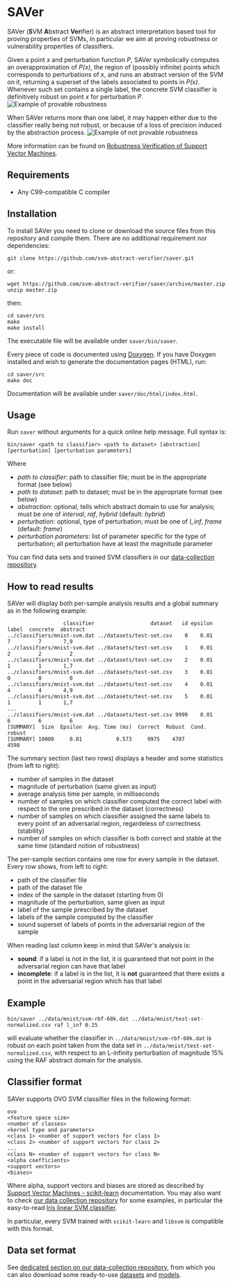 # SAVer
SAVer (**S**VM **A**bstract **Ver**ifier) is an abstract interpretation based tool for proving properties of SVMs, in particular we aim at proving robustness or vulnerability properties of classifiers.

Given a point *x* and perturbation function *P*, SAVer symbolically computes an overapproximation of *P(x)*, the region of (possibly infinite) points which corresponds to perturbations of *x*, and runs an abstract version of the SVM on it, returning a superset of the labels associated to points in *P(x)*. Whenever such set contains a single label, the concrete SVM classifier is definitively robust on point *x* for perturbation *P*.
![Example of provable robustness](https://raw.githubusercontent.com/svm-abstract-verifier/saver/master/doc/images/example-right.svg?sanitize=true)

When SAVer returns more than one label, it may happen either due to the classifier really being not robust, or because of a loss of precision induced by the abstraction process.
![Example of not provable robustness](https://raw.githubusercontent.com/svm-abstract-verifier/saver/master/doc/images/example-top.svg?sanitize=true)

More information can be found on [Robustness Verification of Support Vector Machines](http://www.math.unipd.it/~ranzato/papers/sas19a.pdf).

## Requirements
 - Any C99-compatible C compiler

## Installation
To install SAVer you need to clone or download the source files from this repository and compile them. There are no additional requirement nor dependencies:

    git clone https://github.com/svm-abstract-verifier/saver.git
or:

    wget https://github.com/svm-abstract-verifier/saver/archive/master.zip
    unzip master.zip
then:

    cd saver/src
    make
    make install
The executable file will be available under `saver/bin/saver`.

Every piece of code is documented using [Doxygen](http://www.doxygen.nl/). If you have Doxygen installed and wish to generate the documentation pages (HTML), run:

    cd saver/src
    make doc
Documentation will be available under `saver/doc/html/index.html`.

## Usage
Run `saver` without arguments for a quick online help message. Full syntax is:

    bin/saver <path to classifier> <path to dataset> [abstraction] [perturbation] [perturbation parameters]
Where
 - *path to classifier*: path to classifier file; must be in the appropriate format (see below)
 - *path to dataset*: path to dataset; must be in the appropriate format (see below)
 - *abstraction*: optional, tells which abstract domain to use for analysis; must be one of *interval*, *raf*, *hybrid* (default: *hybrid*)
 - *perturbation*: optional, type of perturbation; must be one of *l_inf*, *frame* (default: *frame*)
 - *perturbation parameters*: list of parameter specific for the type of perturbation; all perturbation have at least the magnitude parameter

You can find data sets and trained SVM classifiers in our [data-collection repository](https://github.com/svm-abstract-verifier/data-collection/).

## How to read results
SAVer will display both per-sample analysis results and a global summary as in the following example:

                      classifier                  dataset   id epsilon  label  concrete  abstract
    ../classifiers/mnist-svm.dat ../datasets/test-set.csv    0    0.01      7         7       7,9
    ../classifiers/mnist-svm.dat ../datasets/test-set.csv    1    0.01      2         2         2
    ../classifiers/mnist-svm.dat ../datasets/test-set.csv    2    0.01      1         1       1,7
    ../classifiers/mnist-svm.dat ../datasets/test-set.csv    3    0.01      0         0         0
    ../classifiers/mnist-svm.dat ../datasets/test-set.csv    4    0.01      4         4       4,9
    ../classifiers/mnist-svm.dat ../datasets/test-set.csv    5    0.01      1         1       1,7
    ...
    ../classifiers/mnist-svm.dat ../datasets/test-set.csv 9999    0.01      6         6         6
    [SUMMARY]  Size  Epsilon  Avg. Time (ms)  Correct  Robust  Cond. robust
    [SUMMARY] 10000     0.01           0.573     9975    4707          4598
The summary section (last two rows) displays a header and some statistics (from left to right):
 - number of samples in the dataset
 - magnitude of perturbation (same given as input)
 - average analysis time per sample, in milliseconds
 - number of samples on which classifier computed the correct label with respect to the one prescribed in the dataset (correctness)
 - number of samples on which classifier assigned the same labels to every point of an adversarial region, regardeless of correctness (stability)
 - number of samples on which classifier is both correct and stable at the same time (standard notion of robustness)
 
The per-sample section contains one row for every sample in the dataset. Every row shows, from left to right:
 - path of the classifier file
 - path of the dataset file
 - index of the sample in the dataset (starting from 0)
 - magnitude of the perturbation, same given as input
 - label of the sample prescribed by the dataset
 - labels of the sample computed by the classifier
 - sound superset of labels of points in the adversarial region of the sample

When reading last column keep in mind that SAVer's analysis is:
 - **sound**: if a label is not in the list, it is guaranteed that not point in the adversarial region can have that label
 - **incomplete**: if a label is in the list, it is **not** guaranteed that there exists a point in the adversarial region which has that label

## Example
    bin/saver ../data/mnist/svm-rbf-60k.dat ../data/mnist/test-set-normalized.csv raf l_inf 0.15
will evaluate whether the classifier in `../data/mnist/svm-rbf-60k.dat` is robust on each point taken from the data set in `../data/mnist/test-set-normalized.csv`, with respect to an L-infinity perturbation of magnitude 15% using the RAF abstract domain for the analysis.

## Classifier format
SAVer supports OVO SVM classifier files in the following format:

    ovo
    <feature space size>
    <number of classes>
    <kernel type and parameters>
    <class 1> <number of support vectors for class 1>
    <class 2> <number of support vectors for class 2>
    ...
    <class N> <number of support vectors for class N>
    <alpha coefficients>
    <support vectors>
    <biases>
Where alpha, support vectors and biases are stored as described by [Support Vector Machines - scikit-learn](https://scikit-learn.org/stable/modules/svm.html#multi-class-classification) documentation. You may also want to check [our data collection repository](https://github.com/svm-abstract-verifier/data-collection) for some examples, in particular the easy-to-read [Iris linear SVM classifier](https://github.com/svm-abstract-verifier/data-collection/blob/master/models/iris/svm-linear.dat.zip).

In particular, every SVM trained with `scikit-learn` and `libsvm` is compatible with this format.

## Data set format
See [dedicated section on our data-collection repository](https://github.com/svm-abstract-verifier/data-collection#dataset-format), from which you can also download some ready-to-use [datasets](https://github.com/svm-abstract-verifier/data-collection/tree/master/datasets) and [models](https://github.com/svm-abstract-verifier/data-collection/tree/master/models).
